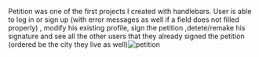 Petition was one of the first projects I created with handlebars. User is able to log in or sign up (with error messages as well if a field does not filled properly) , modify his existing profile, sign the petition ,detete/remake his signature and see all the other users that they already signed the petition (ordered be the city they live as well)![petition](https://user-images.githubusercontent.com/105670853/189531001-d102e5f0-0696-49b9-a950-e292ca5bf7ec.png)
